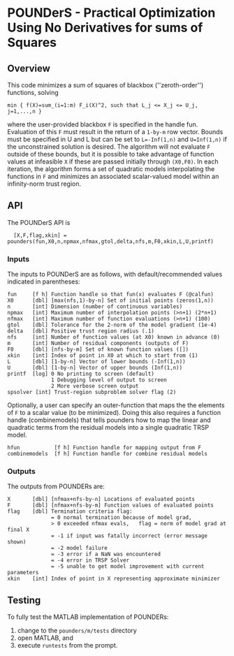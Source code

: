 # POUNDerS - Practical Optimization Using No Derivatives for sums of Squares

## Overview

This code minimizes a sum of squares of blackbox (''zeroth-order'') functions, solving

````
min { f(X)=sum_(i=1:m) F_i(X)^2, such that L_j <= X_j <= U_j, j=1,...,n }
````

where the user-provided blackbox `F` is specified in the handle fun. Evaluation
of this `F` must result in the return of a `1-by-m` row vector. Bounds must be
specified in U and L but can be set to `L=-Inf(1,n)` and `U=Inf(1,n)` if the
unconstrained solution is desired. The algorithm will not evaluate `F`
outside of these bounds, but it is possible to take advantage of function
values at infeasible `X` if these are passed initially through `(X0,F0)`.
In each iteration, the algorithm forms a set of quadratic models interpolating the
functions in `F` and minimizes an associated scalar-valued model within an
infinity-norm trust region.

## API
The POUNDerS API is

````
  [X,F,flag,xkin] = pounders(fun,X0,n,npmax,nfmax,gtol,delta,nfs,m,F0,xkin,L,U,printf)
````

### Inputs
The inputs to POUNDerS are as follows, with default/recommended values
indicated in parentheses:
````
fun     [f h] Function handle so that fun(x) evaluates F (@calfun)
X0      [dbl] [max(nfs,1)-by-n] Set of initial points (zeros(1,n))
n       [int] Dimension (number of continuous variables)
npmax   [int] Maximum number of interpolation points (>n+1) (2*n+1)
nfmax   [int] Maximum number of function evaluations (>n+1) (100)
gtol    [dbl] Tolerance for the 2-norm of the model gradient (1e-4)
delta   [dbl] Positive trust region radius (.1)
nfs     [int] Number of function values (at X0) known in advance (0)
m       [int] Number of residual components (outputs of F)
F0      [dbl] [nfs-by-m] Set of known function values ([])
xkin    [int] Index of point in X0 at which to start from (1)
L       [dbl] [1-by-n] Vector of lower bounds (-Inf(1,n))
U       [dbl] [1-by-n] Vector of upper bounds (Inf(1,n))
printf  [log] 0 No printing to screen (default)
              1 Debugging level of output to screen
              2 More verbose screen output
spsolver [int] Trust-region subproblem solver flag (2)
````

Optionally, a user can specify an outer-function that maps the the elements
of `F` to a scalar value (to be minimized). Doing this also requires a function
handle (combinemodels) that tells pounders how to map the linear and
quadratic terms from the residual models into a single quadratic TRSP model.

````
hfun           [f h] Function handle for mapping output from F
combinemodels  [f h] Function handle for combine residual models
````

### Outputs
The outputs from POUNDERs are:
````
X       [dbl] [nfmax+nfs-by-n] Locations of evaluated points
F       [dbl] [nfmax+nfs-by-m] Function values of evaluated points
flag    [dbl] Termination criteria flag:
              = 0 normal termination because of model grad,
              > 0 exceeded nfmax evals,   flag = norm of model grad at final X
              = -1 if input was fatally incorrect (error message shown)
              = -2 model failure
              = -3 error if a NaN was encountered
              = -4 error in TRSP Solver
              = -5 unable to get model improvement with current parameters
xkin    [int] Index of point in X representing approximate minimizer
````

## Testing

To fully test the MATLAB implementation of POUNDERs:

   1. change to the `pounders/m/tests` directory
   2. open MATLAB, and
   3. execute `runtests` from the prompt.
